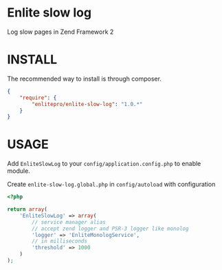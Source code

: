 Enlite slow log
===============

Log slow pages in Zend Framework 2

INSTALL
=======

The recommended way to install is through composer.

```json
{
    "require": {
        "enlitepro/enlite-slow-log": "1.0.*"
    }
}
```

USAGE
=====

Add `EnliteSlowLog` to your `config/application.config.php` to enable module.

Create `enlite-slow-log.global.php` in `config/autoload` with configuration

```php
<?php

return array(
    'EnliteSlowLog' => array(
        // service manager alias
        // accept zend logger and PSR-3 logger like monolog
        'logger' => 'EnliteMonologService',
        // in milliseconds
        'threshold' => 1000
    )
);
```
